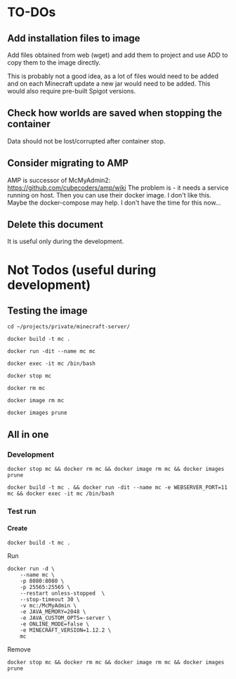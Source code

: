 # TO-DOs

## Add installation files to image
Add files obtained from web (wget) and add them to project and use ADD to copy them to the image directly.

This is probably not a good idea, as a lot of files would need to be added and on each Minecraft update a new jar would need to be added.
This would also require pre-built Spigot versions.

## Check how worlds are saved when stopping the container
Data should not be lost/corrupted after container stop.

## Consider migrating to AMP
AMP is successor of McMyAdmin2: https://github.com/cubecoders/amp/wiki
The problem is - it needs a service running on host. Then you can use their docker image.
I don't like this. Maybe the docker-compose may help.
I don't have the time for this now...

## Delete this document
It is useful only during the development.

# Not Todos (useful during development)
## Testing the image
```
cd ~/projects/private/minecraft-server/
```

```
docker build -t mc .
```

```
docker run -dit --name mc mc
```

```
docker exec -it mc /bin/bash
```

```
docker stop mc
```

```
docker rm mc
```

```
docker image rm mc
```

```
docker images prune
```

## All in one
### Development
```
docker stop mc && docker rm mc && docker image rm mc && docker images prune
```

```
docker build -t mc . && docker run -dit --name mc -e WEBSERVER_PORT=11 mc && docker exec -it mc /bin/bash
```

### Test run
#### Create
```
docker build -t mc .
```
Run
```
docker run -d \
    --name mc \
    -p 8080:8080 \
    -p 25565:25565 \
    --restart unless-stopped  \
    --stop-timeout 30 \
    -v mc:/McMyAdmin \
    -e JAVA_MEMORY=2048 \
    -e JAVA_CUSTOM_OPTS=-server \
    -e ONLINE_MODE=false \
    -e MINECRAFT_VERSION=1.12.2 \
    mc
```
Remove
```
docker stop mc && docker rm mc && docker image rm mc && docker images prune
```
